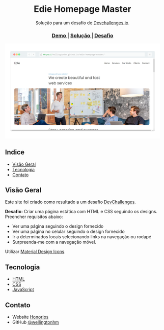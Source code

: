 <h1 align="center">Edie Homepage Master</h1>

<div align="center">
   Solução para um desafio de  <a href="http://devchallenges.io" target="_blank">Devchallenges.io</a>.
</div>

<div align="center">
  <h3>
    <a href="https://wellingtonhm.github.io/edie-homepage-master/">
      Demo
    </a>
    <span> | </span>
    <a href="https://github.com/wellingtonhm/edie-homepage-master">
      Solução
    </a>
    <span> | </span>
    <a href="https://devchallenges.io/challenges/xobQBuf8zWWmiYMIAZe0">
      Desafio
    </a>
  </h3>
</div>

![screenshot](https://raw.githubusercontent.com/wellingtonhm/edie-homepage-master/master/src/edie-homepage-master.png)

<!-- TABLE OF CONTENTS -->

## Indice

- [Visão Geral](#visão-geral)
- [Tecnologia](#tecnologia)
- [Contato](#contato)

## Visão Geral

Este site foi criado como resultado a um desafio [DevChallenges](https://devchallenges.io/challenges).

**Desafio:** Criar uma página estática com HTML e CSS seguindo os designs. Preencher requisitos abaixo:

- Ver uma página seguindo o design fornecido
- Ver uma página no celular seguindo o design fornecido
- Ir a determinados locais selecionando links na navegação ou rodapé
- Surpreenda-me com a navegação móvel.

Utilizar [Material Design Icons](https://google.github.io/material-design-icons/) 

## Tecnologia

- [HTML](https://developer.mozilla.org/pt-BR/docs/Web/HTML)
- [CSS](https://developer.mozilla.org/pt-BR/docs/Web/CSS)
- [JavaScript](https://developer.mozilla.org/pt-BR/docs/Web/JavaScript)

## Contato

- Website [Honorios](https://honorios.com.br)
- GitHub [@wellingtonhm](https://github.com/wellingtonhm)
